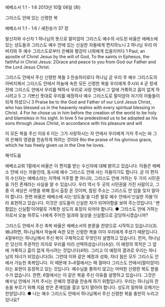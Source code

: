 에베소서 1:1 - 1:6 
2013년 10월 08일 (화)

그리스도 안에 있는 신령한 복



에베소서 1:1 - 1:6 / 새찬송가 37 장


발신자와 수신자
1 하나님의 뜻으로 말미암아 그리스도 예수의 사도된 바울은 에베소에 있는 성도들과 그리스도 예수
안에 있는 신실한 자들에게 편지하노니 2 하나님 우리 아버지와 주 예수 그리스도로부터 은혜와 평강이 너희에게 있을지어다
1 Paul, an apostle of Christ Jesus by the will of God, To the saints in Ephesus, the faithful in Christ Jesus: 2Grace and peace to you from God our Father and the Lord Jesus Christ.

그리스도 안에서 주신 신령한 복들
3 찬송하리로다 하나님 곧 우리 주 예수 그리스도의 아버지께서 그리스도 안에서 하늘에 속한 모든 신령한 복을 우리에게 주시되 4 곧 창세 전에 그리스도 안에서 우리를 택하사 우리로 사랑 안에서 그 앞에 거룩하고 흠이 없게 하시려고 5 그 기쁘신 뜻대로 우리를 예정하사 예수 그리스도로 말미암아 자기의 아들들이 되게 하셨으니
3 Praise be to the God and Father of our Lord Jesus Christ, who has blessed us in the heavenly realms with every spiritual blessing in Christ. 4 For he chose us in him before the creation of the world to be holy and blameless in his sight. In love 5 he predestined us to be adopted as his sons through Jesus Christ, in accordance with his pleasure and will

이 모든 복을 주신 이유
6 이는 그가 사랑하시는 자 안에서 우리에게 거저 주시는 바 그의 은혜의 영광을 찬송하게 하려는 것이라
6to the praise of his glorious grace, which he has freely given us in the One he loves.

해석도움





에베소교회 
1절에서 바울은 이 편지를 받는 수신자에 대해 밝히고 있습니다. 이들은 에베소 안에 사는 자들인데, 동시에 예수 그리스도 안에 사는 자들이기도 합니다. 곧 이 편지의 수신자는 에베소라는 지역에 거주할 뿐 아니라, 그리스도 안에 거하는 두 가지 시민권을 가진 존재라는 사실을 알 수 있습니다. 우리 역시 두 곳의 시민권을 가진 사람이고, 그중 이 세상은 사명을 위해 잠시 출장 온 것이며, 참된 주소는 그리스도 안 임을 잊지 말아야 합니다. 한편 바울은 에베소에 사는‘성도들’을 다른 말로 예수 안에서‘신실한 자들’이라 표현하고 있습니다. 이것은 성도들이 신실한 자가 되어야함을 보여 주는것입니다.‘ 변함없는 신실함’이야말로 거룩한 성도의 표징이 되어야 합니다.
● 그리스도 안에 거하는 자로서 오늘 하루도 나에게 주어진 일과와 일상을 신실함으로 감당하시겠습니까?

그리스도 안에서 주신 축복 
바울은 에베소서의 본론을 찬양으로 시작하고 있습니다(3). 왜냐하면, 하나님께서 하늘에 속한 모든 신령한 복을 이미 우리에게 주셨기 때문입니다. 4절부터는 하나님께서 주신 복이 구체적으로 무엇인지 설명하고 있습니다. 먼저, 하나님은 당신의 주권적인 의지로 우리를 미리 선택하셨습니다(4상). 이 예정의 목적은 그 앞에 거룩하고 흠이 없게 하시려는 것입니다(4하). 그리고 이 예정의 결과로 우리는 하나님의 자녀가 되었습니다(5). 그런데 이와 같은 예정과 성화, 자녀 됨은 모두 그리스도 안에서 가능한 축복입니다. 이 때문에 3~6절에서는 매 절마다 그리스도 안에서(말미암아)라는 표현이 등장하고 있는 것입니다. 예수님을 통하지 않고는 어떠한 신령한 복도 받을 수가 없습니다. 한편, 6절에서는 이 같은 복을 주신 이유를 설명하고 있습니다. 그것은 예수님 안에서 거저 주시는 은혜의 영광을 찬송케 하기 위함입니다. 우리는 하나님의 찬송을 부르기 위해 지음 받은 존재임을 결코 잊지 말아야 합니다. 성도의 알파와 오메가는 찬양입니다.
● 나는 예수 그리스도 안에서 하나님께서 주신 신령한 복을 충만히 누리고 있나요?